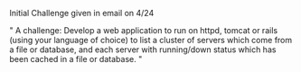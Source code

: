 Initial Challenge given in email on 4/24

" A challenge: Develop a web application to run on httpd, tomcat or
rails (using your language of choice) to list a cluster of servers
which come from a file or database, and each server with running/down
status which has been cached in a file or database.  "


